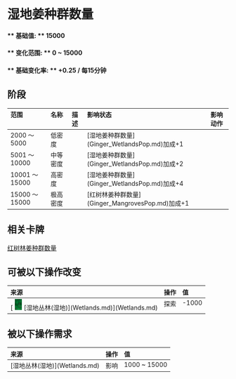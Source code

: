 # 湿地姜种群数量  
#### ** 基础值: ** 15000   
#### ** 变化范围: ** 0 ~ 15000  
#### ** 基础变化率: ** +0.25 / 每15分钟   
## 阶段  
<table class="table table-bordered"><thead><tr ><th  style="text-align:left;vertical-align:top;" >范围</th><th  style="text-align:left;vertical-align:top;" >名称</th><th  style="text-align:left;vertical-align:top;" >描述</th><th  style="text-align:left;vertical-align:top;" >影响状态</th><th  style="text-align:left;vertical-align:top;" >影响动作</th></tr></thead><tr ><td  style="text-align:left;vertical-align:top;" >2000 ～ 5000</td><td  style="text-align:left;vertical-align:top;" >低密度</td><td  style="text-align:left;vertical-align:top;" ></td><td  style="text-align:left;vertical-align:top;" >[湿地姜种群数量](Ginger_WetlandsPop.md)加成+1</td><td  style="text-align:left;vertical-align:top;" ></td></tr><tr ><td  style="text-align:left;vertical-align:top;" >5001 ～ 10000</td><td  style="text-align:left;vertical-align:top;" >中等密度</td><td  style="text-align:left;vertical-align:top;" ></td><td  style="text-align:left;vertical-align:top;" >[湿地姜种群数量](Ginger_WetlandsPop.md)加成+2</td><td  style="text-align:left;vertical-align:top;" ></td></tr><tr ><td  style="text-align:left;vertical-align:top;" >10001 ～ 15000</td><td  style="text-align:left;vertical-align:top;" >高密度</td><td  style="text-align:left;vertical-align:top;" ></td><td  style="text-align:left;vertical-align:top;" >[湿地姜种群数量](Ginger_WetlandsPop.md)加成+4</td><td  style="text-align:left;vertical-align:top;" ></td></tr><tr ><td  style="text-align:left;vertical-align:top;" >15000 ～ 15000</td><td  style="text-align:left;vertical-align:top;" >极高密度</td><td  style="text-align:left;vertical-align:top;" ></td><td  style="text-align:left;vertical-align:top;" >[红树林姜种群数量](Ginger_MangrovesPop.md)加成+1</td><td  style="text-align:left;vertical-align:top;" ></td></tr></tbody></table>  
  
## 相关卡牌  
[红树林姜种群数量](Ginger_MangrovesPop.md)  
## 可被以下操作改变  
<table class="table table-bordered"><thead><tr ><th  style="text-align:left;vertical-align:top;" >来源</th><th  style="text-align:left;vertical-align:top;" >操作</th><th  style="text-align:left;vertical-align:top;" >值</th></tr></thead><tr ><td  style="text-align:left;vertical-align:top;" >[<div style="width:25px;display:inline-block;text-align:center"><img decoding="async" src="Sprite/Wetlands.png" href="a.md" style="max-width:25px;max-height:25px;"></div>[湿地丛林(湿地)](Wetlands.md)](Wetlands.md)</td><td  style="text-align:left;vertical-align:top;" >探索</td><td  style="text-align:left;vertical-align:top;" >-1000</td></tr></tbody></table>  
  
## 被以下操作需求  
<table class="table table-bordered"><thead><tr ><th  style="text-align:left;vertical-align:top;" >来源</th><th  style="text-align:left;vertical-align:top;" >操作</th><th  style="text-align:left;vertical-align:top;" >值</th></tr></thead><tr ><td  style="text-align:left;vertical-align:top;" >[湿地丛林(湿地)](Wetlands.md)</td><td  style="text-align:left;vertical-align:top;" >影响</td><td  style="text-align:left;vertical-align:top;" >1000 ~ 15000</td></tr></tbody></table>  
  


<script>document.title="湿地姜种群数量 - 卡牌生存百科 Card Survival Wiki";</script>